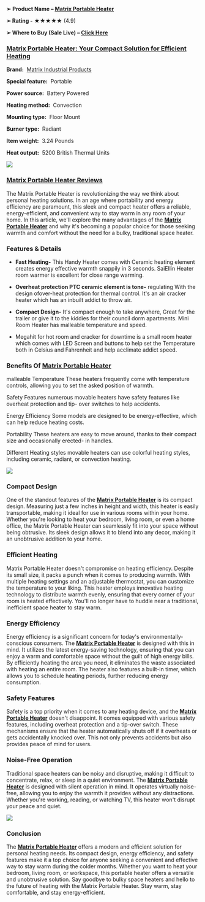 **➢** **Product Name – [Matrix Portable Heater](https://www.facebook.com/people/Matrix-Portable-Heater/61552593236365/)**

**➢ Rating -** ★★★★★ (4.9)

**➢ Where to Buy (Sale Live) – [Click Here](https://www.glitco.com/matrix-portable-heater/)**

### [Matrix Portable Heater: Your Compact Solution for Efficient Heating](https://www.glitco.com/matrix-portable-heater/)

**Brand:**  [Matrix Industrial Products](https://www.facebook.com/people/Matrix-Portable-Heater/61552593236365/)

**Special feature:**  Portable

**Power source:**  Battery Powered

**Heating method:**  Convection

**Mounting type:**  Floor Mount

**Burner type:**  Radiant

**Item weight:**  3.24 Pounds

**Heat output:**  5200 British Thermal Units

[![](https://blogger.googleusercontent.com/img/b/R29vZ2xl/AVvXsEinxr4wOhvCA0eOpwjqrSi4dWxDJWrM2UB8UI9XUIkR_-QdaiXhiDgJWSam4_28lCshNAap2DFrZJ-54R9Y_yV3_J3LfGeBXXnV4LnLce5ZssbYmqB5-e_LJxNI9gr-Gm35UFvPV3WXKG5hIBoP7lP7NcNLvszM2Up707OSbJ6SrLL0XBRbAQ-feJ5QE0Q/w640-h314/Screenshot%20(888).png)](https://www.glitco.com/matrix-portable-heater/)

### **[Matrix Portable Heater Reviews](https://www.glitco.com/matrix-portable-heater/)**

The Matrix Portable Heater is revolutionizing the way we think about personal heating solutions. In an age where portability and energy efficiency are paramount, this sleek and compact heater offers a reliable, energy-efficient, and convenient way to stay warm in any room of your home. In this article, we'll explore the many advantages of the **[Matrix Portable Heater](https://www.facebook.com/people/Matrix-Portable-Heater/61552593236365/)** and why it's becoming a popular choice for those seeking warmth and comfort without the need for a bulky, traditional space heater.

### **Features & Details**

*   **Fast Heating-** This Handy Heater comes with Ceramic heating element creates energy effective warmth snappily in 3 seconds. SaiEllin Heater room warmer is excellent for close range warming.

*   **Overheat protection PTC ceramic element is tone-** regulating With the design ofover-heat protection for thermal control. It's an air cracker heater which has an inbuilt addict to throw air.

*   **Compact Design-** It's compact enough to take anywhere, Great for the trailer or give it to the kiddies for their council dorm apartments. Mini Room Heater has malleable temperature and speed.

*   Megahit for hot room and cracker for downtime is a small room heater which comes with LED Screen and buttons to help set the Temperature both in Celsius and Fahrenheit and help acclimate addict speed.

### **Benefits Of [Matrix Portable Heater](https://www.glitco.com/matrix-portable-heater/)**

malleable Temperature These heaters frequently come with temperature controls, allowing you to set the asked position of warmth.

Safety Features numerous movable heaters have safety features like overheat protection and tip- over switches to help accidents.

Energy Efficiency Some models are designed to be energy-effective, which can help reduce heating costs.

Portability These heaters are easy to move around, thanks to their compact size and occasionally erected- in handles.

Different Heating styles movable heaters can use colorful heating styles, including ceramic, radiant, or convection heating.

[![](https://blogger.googleusercontent.com/img/b/R29vZ2xl/AVvXsEi1tIWrWG3gQlepB6cVlBj1SNoh1FckJRhmwBHzkHdF2KSUxAP4TXSY15A_gS9NCP-Mr-HWV99K50-iBn0XqcBY8bzy1tJeGLJ7IGAjwhbelBWu7-lRhXX24l6NqrJqioyP7g2tCxY5w-ufIJq7jcJiR0BRxlDL_ylAw6d6_Q2SaogB-4o2AyEJYGyOYIU/w640-h252/Screenshot%20(887).png)](https://www.glitco.com/matrix-portable-heater/)

### **Compact Design**

One of the standout features of the [**Matrix Portable Heater**](https://www.glitco.com/matrix-portable-heater/) is its compact design. Measuring just a few inches in height and width, this heater is easily transportable, making it ideal for use in various rooms within your home. Whether you're looking to heat your bedroom, living room, or even a home office, the Matrix Portable Heater can seamlessly fit into your space without being obtrusive. Its sleek design allows it to blend into any decor, making it an unobtrusive addition to your home.

### **Efficient Heating**

Matrix Portable Heater doesn't compromise on heating efficiency. Despite its small size, it packs a punch when it comes to producing warmth. With multiple heating settings and an adjustable thermostat, you can customize the temperature to your liking. This heater employs innovative heating technology to distribute warmth evenly, ensuring that every corner of your room is heated effectively. You'll no longer have to huddle near a traditional, inefficient space heater to stay warm.

### **Energy Efficiency**

Energy efficiency is a significant concern for today's environmentally-conscious consumers. The **[Matrix Portable Heater](https://www.glitco.com/matrix-portable-heater/)** is designed with this in mind. It utilizes the latest energy-saving technology, ensuring that you can enjoy a warm and comfortable space without the guilt of high energy bills. By efficiently heating the area you need, it eliminates the waste associated with heating an entire room. The heater also features a built-in timer, which allows you to schedule heating periods, further reducing energy consumption.

### **Safety Features**

Safety is a top priority when it comes to any heating device, and the **[Matrix Portable Heater](https://www.facebook.com/people/Matrix-Portable-Heater/61552593236365/)** doesn't disappoint. It comes equipped with various safety features, including overheat protection and a tip-over switch. These mechanisms ensure that the heater automatically shuts off if it overheats or gets accidentally knocked over. This not only prevents accidents but also provides peace of mind for users.

### **Noise-Free Operation**

Traditional space heaters can be noisy and disruptive, making it difficult to concentrate, relax, or sleep in a quiet environment. The **[Matrix Portable Heater](https://www.glitco.com/matrix-portable-heater/)** is designed with silent operation in mind. It operates virtually noise-free, allowing you to enjoy the warmth it provides without any distractions. Whether you're working, reading, or watching TV, this heater won't disrupt your peace and quiet.

[![](https://blogger.googleusercontent.com/img/b/R29vZ2xl/AVvXsEhwQXLDQqdKAsn-Sv_XaqI_0xb1yhLNlszo0pWhb4-JuFt4psKqA8V9QGRmPp77Q1nL3QpbMQcOO_DBJcvFlEUT8ULeJbFsdgTNOQ5tGdHTI41d5ab8NU2GTae0ttvKnJyhqLQb5W0n3hp4E8WTDX7gdAdsC3ulnmxT59m2BjiLg_Lx44PdccLpnZ4PkPE/w640-h342/Screenshot%20(886).png)](https://www.glitco.com/matrix-portable-heater/)

### **Conclusion**

The **[Matrix Portable Heater](https://www.glitco.com/matrix-portable-heater/)** offers a modern and efficient solution for personal heating needs. Its compact design, energy efficiency, and safety features make it a top choice for anyone seeking a convenient and effective way to stay warm during the colder months. Whether you want to heat your bedroom, living room, or workspace, this portable heater offers a versatile and unobtrusive solution. Say goodbye to bulky space heaters and hello to the future of heating with the Matrix Portable Heater. Stay warm, stay comfortable, and stay energy-efficient.
